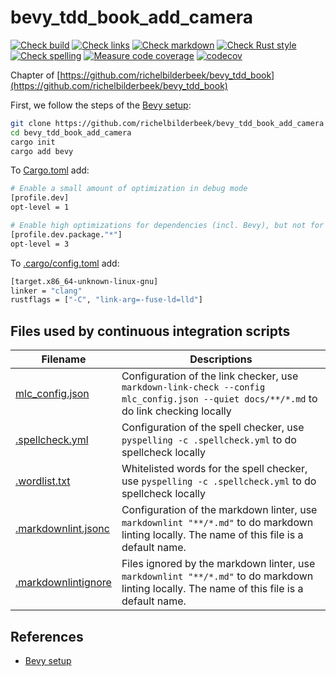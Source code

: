 # bevy_tdd_book_add_camera

[![Check build](https://github.com/richelbilderbeek/bevy_tdd_book_add_camera/actions/workflows/check_build.yaml/badge.svg?branch=master)](https://github.com/richelbilderbeek/bevy_tdd_book_add_camera/actions/workflows/check_build.yaml)
[![Check links](https://github.com/richelbilderbeek/bevy_tdd_book_add_camera/actions/workflows/check_links.yaml/badge.svg?branch=master)](https://github.com/richelbilderbeek/bevy_tdd_book_add_camera/actions/workflows/check_links.yaml)
[![Check markdown](https://github.com/richelbilderbeek/bevy_tdd_book_add_camera/actions/workflows/check_markdown.yaml/badge.svg?branch=master)](https://github.com/richelbilderbeek/bevy_tdd_book_add_camera/actions/workflows/check_markdown.yaml)
[![Check Rust style](https://github.com/richelbilderbeek/bevy_tdd_book_add_camera/actions/workflows/check_rust_style.yaml/badge.svg?branch=master)](https://github.com/richelbilderbeek/bevy_tdd_book_add_camera/actions/workflows/check_rust_style.yaml)
[![Check spelling](https://github.com/richelbilderbeek/bevy_tdd_book_add_camera/actions/workflows/check_spelling.yaml/badge.svg?branch=master)](https://github.com/richelbilderbeek/bevy_tdd_book_add_camera/actions/workflows/check_spelling.yaml)
[![Measure code coverage](https://github.com/richelbilderbeek/bevy_tdd_book_add_camera/actions/workflows/measure_codecov.yaml/badge.svg?branch=master)](https://github.com/richelbilderbeek/bevy_tdd_book_add_camera/actions/workflows/measure_codecov.yaml)
[![codecov](https://codecov.io/gh/richelbilderbeek/bevy_tdd_book_add_camera/graph/badge.svg?token=XAVFZYDQKZ)](https://codecov.io/gh/richelbilderbeek/bevy_tdd_book_add_camera)

Chapter of [https://github.com/richelbilderbeek/bevy_tdd_book](https://github.com/richelbilderbeek/bevy_tdd_book)

First, we follow the steps of the [Bevy setup](https://bevyengine.org/learn/quick-start/getting-started/setup/):

```bash
git clone https://github.com/richelbilderbeek/bevy_tdd_book_add_camera
cd bevy_tdd_book_add_camera
cargo init
cargo add bevy
```

To [Cargo.toml](Cargo.toml) add:

```bash
# Enable a small amount of optimization in debug mode
[profile.dev]
opt-level = 1

# Enable high optimizations for dependencies (incl. Bevy), but not for our code:
[profile.dev.package."*"]
opt-level = 3
```

To [.cargo/config.toml](.cargo/config.toml) add:

```bash
[target.x86_64-unknown-linux-gnu]
linker = "clang"
rustflags = ["-C", "link-arg=-fuse-ld=lld"]
```


## Files used by continuous integration scripts

Filename                                  |Descriptions
------------------------------------------|--------------------------------------------------------------------------------------------------------------------------------------
[mlc_config.json](mlc_config.json)        |Configuration of the link checker, use `markdown-link-check --config mlc_config.json --quiet docs/**/*.md` to do link checking locally
[.spellcheck.yml](.spellcheck.yml)        |Configuration of the spell checker, use `pyspelling -c .spellcheck.yml` to do spellcheck locally
[.wordlist.txt](.wordlist.txt)            |Whitelisted words for the spell checker, use `pyspelling -c .spellcheck.yml` to do spellcheck locally
[.markdownlint.jsonc](.markdownlint.jsonc)|Configuration of the markdown linter, use `markdownlint "**/*.md"` to do markdown linting locally. The name of this file is a default name.
[.markdownlintignore](.markdownlintignore)|Files ignored by the markdown linter, use `markdownlint "**/*.md"` to do markdown linting locally. The name of this file is a default name.

## References

* [Bevy setup](https://bevyengine.org/learn/quick-start/getting-started/setup/)
